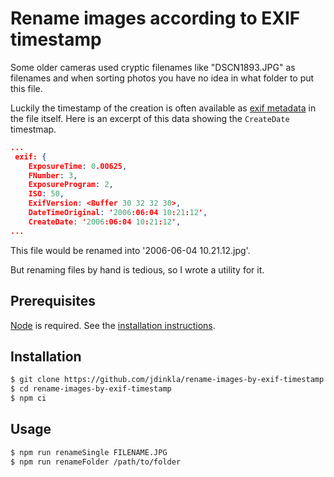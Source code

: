 # Rename images according to EXIF timestamp

Some older cameras used cryptic filenames like "DSCN1893.JPG" as filenames and when sorting photos you have no idea in what folder to put this file.

Luckily the timestamp of the creation is often available as [exif metadata](https://en.wikipedia.org/wiki/Exif) in the file itself. Here is an excerpt of this data showing the `CreateDate` timestmap.

```json
...
 exif: {
    ExposureTime: 0.00625,
    FNumber: 3,
    ExposureProgram: 2,
    ISO: 50,
    ExifVersion: <Buffer 30 32 32 30>,
    DateTimeOriginal: '2006:06:04 10:21:12',
    CreateDate: '2006:06:04 10:21:12',
...    
```

This file would be renamed into '2006-06-04 10.21.12.jpg'.

But renaming files by hand is tedious, so I wrote a utility for it.

## Prerequisites

[Node](https://nodejs.org/en/) is required. See the [installation instructions](https://nodejs.org/en/download/package-manager/).

## Installation

```bash
$ git clone https://github.com/jdinkla/rename-images-by-exif-timestamp.git
$ cd rename-images-by-exif-timestamp
$ npm ci
```

## Usage

```bash
$ npm run renameSingle FILENAME.JPG
$ npm run renameFolder /path/to/folder
```
